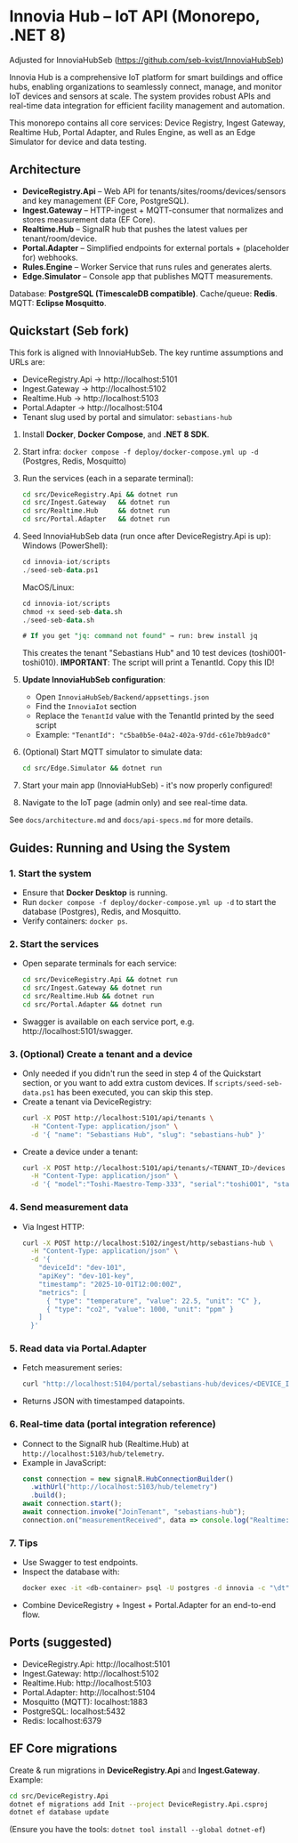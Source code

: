 # Innovia Hub – IoT API (Monorepo, .NET 8)
Adjusted for InnoviaHubSeb (https://github.com/seb-kvist/InnoviaHubSeb)

Innovia Hub is a comprehensive IoT platform for smart buildings and office hubs, enabling organizations to seamlessly connect, manage, and monitor IoT devices and sensors at scale. The system provides robust APIs and real-time data integration for efficient facility management and automation.

This monorepo contains all core services: Device Registry, Ingest Gateway, Realtime Hub, Portal Adapter, and Rules Engine, as well as an Edge Simulator for device and data testing.

## Architecture
- **DeviceRegistry.Api** – Web API for tenants/sites/rooms/devices/sensors and key management (EF Core, PostgreSQL).
- **Ingest.Gateway** – HTTP-ingest + MQTT-consumer that normalizes and stores measurement data (EF Core).
- **Realtime.Hub** – SignalR hub that pushes the latest values per tenant/room/device.
- **Portal.Adapter** – Simplified endpoints for external portals + (placeholder for) webhooks.
- **Rules.Engine** – Worker Service that runs rules and generates alerts.
- **Edge.Simulator** – Console app that publishes MQTT measurements.

Database: **PostgreSQL (TimescaleDB compatible)**. Cache/queue: **Redis**. MQTT: **Eclipse Mosquitto**.

## Quickstart (Seb fork)
This fork is aligned with InnoviaHubSeb. The key runtime assumptions and URLs are:
- DeviceRegistry.Api → http://localhost:5101
- Ingest.Gateway → http://localhost:5102
- Realtime.Hub → http://localhost:5103
- Portal.Adapter → http://localhost:5104
- Tenant slug used by portal and simulator: `sebastians-hub`

1. Install **Docker**, **Docker Compose**, and **.NET 8 SDK**.
2. Start infra: `docker compose -f deploy/docker-compose.yml up -d` (Postgres, Redis, Mosquitto)
3. Run the services (each in a separate terminal):
   ```bash
   cd src/DeviceRegistry.Api && dotnet run
   cd src/Ingest.Gateway   && dotnet run
   cd src/Realtime.Hub     && dotnet run
   cd src/Portal.Adapter   && dotnet run
   ```
4. Seed InnoviaHubSeb data (run once after DeviceRegistry.Api is up):
   Windows (PowerShell):
   ```sql
   cd innovia-iot/scripts
   ./seed-seb-data.ps1
   ```
   MacOS/Linux:
   ```sql
   cd innovia-iot/scripts
   chmod +x seed-seb-data.sh
   ./seed-seb-data.sh

   # If you get "jq: command not found" → run: brew install jq
   ```
   This creates the tenant "Sebastians Hub" and 10 test devices (toshi001-toshi010).
   **IMPORTANT**: The script will print a TenantId. Copy this ID!

5. **Update InnoviaHubSeb configuration**:
   - Open `InnoviaHubSeb/Backend/appsettings.json`
   - Find the `InnoviaIot` section
   - Replace the `TenantId` value with the TenantId printed by the seed script
   - Example: `"TenantId": "c5ba0b5e-04a2-402a-97dd-c61e7bb9adc0"`

6. (Optional) Start MQTT simulator to simulate data:
   ```bash
   cd src/Edge.Simulator && dotnet run
   ```

7. Start your main app (InnoviaHubSeb) - it's now properly configured!
8. Navigate to the IoT page (admin only) and see real-time data.

See `docs/architecture.md` and `docs/api-specs.md` for more details.

## Guides: Running and Using the System

### 1. Start the system
- Ensure that **Docker Desktop** is running.
- Run `docker compose -f deploy/docker-compose.yml up -d` to start the database (Postgres), Redis, and Mosquitto.
- Verify containers: `docker ps`.

### 2. Start the services
- Open separate terminals for each service:
  ```bash
  cd src/DeviceRegistry.Api && dotnet run
  cd src/Ingest.Gateway && dotnet run
  cd src/Realtime.Hub && dotnet run
  cd src/Portal.Adapter && dotnet run
  ```
- Swagger is available on each service port, e.g. http://localhost:5101/swagger.

### 3. (Optional) Create a tenant and a device
- Only needed if you didn't run the seed in step 4 of the Quickstart section, or you want to add extra custom devices. If `scripts/seed-seb-data.ps1` has been executed, you can skip this step.
- Create a tenant via DeviceRegistry:
  ```bash
  curl -X POST http://localhost:5101/api/tenants \
    -H "Content-Type: application/json" \
    -d '{ "name": "Sebastians Hub", "slug": "sebastians-hub" }'
  ```
- Create a device under a tenant:
  ```bash
  curl -X POST http://localhost:5101/api/tenants/<TENANT_ID>/devices \
    -H "Content-Type: application/json" \
    -d '{ "model":"Toshi-Maestro-Temp-333", "serial":"toshi001", "status":"active" }'
  ```

### 4. Send measurement data
- Via Ingest HTTP:
  ```bash
  curl -X POST http://localhost:5102/ingest/http/sebastians-hub \
    -H "Content-Type: application/json" \
    -d '{
      "deviceId": "dev-101",
      "apiKey": "dev-101-key",
      "timestamp": "2025-10-01T12:00:00Z",
      "metrics": [
        { "type": "temperature", "value": 22.5, "unit": "C" },
        { "type": "co2", "value": 1000, "unit": "ppm" }
      ]
    }'
  ```

### 5. Read data via Portal.Adapter
- Fetch measurement series:
  ```bash
  curl "http://localhost:5104/portal/sebastians-hub/devices/<DEVICE_ID>/series?type=co2&from=2025-09-01T00:00:00Z&to=2025-10-01T23:59:59Z"
  ```
- Returns JSON with timestamped datapoints.

### 6. Real-time data (portal integration reference)
- Connect to the SignalR hub (Realtime.Hub) at `http://localhost:5103/hub/telemetry`.
- Example in JavaScript:
  ```js
  const connection = new signalR.HubConnectionBuilder()
    .withUrl("http://localhost:5103/hub/telemetry")
    .build();
  await connection.start();
  await connection.invoke("JoinTenant", "sebastians-hub");
  connection.on("measurementReceived", data => console.log("Realtime:", data));
  ```

### 7. Tips
- Use Swagger to test endpoints.
- Inspect the database with:
  ```bash
  docker exec -it <db-container> psql -U postgres -d innovia -c "\dt"
  ```
- Combine DeviceRegistry + Ingest + Portal.Adapter for an end-to-end flow.

## Ports (suggested)
- DeviceRegistry.Api: http://localhost:5101
- Ingest.Gateway:    http://localhost:5102
- Realtime.Hub:      http://localhost:5103
- Portal.Adapter:    http://localhost:5104
- Mosquitto (MQTT):  localhost:1883
- PostgreSQL:        localhost:5432
- Redis:             localhost:6379

## EF Core migrations
Create & run migrations in **DeviceRegistry.Api** and **Ingest.Gateway**. Example:
```bash
cd src/DeviceRegistry.Api
dotnet ef migrations add Init --project DeviceRegistry.Api.csproj
dotnet ef database update
```
(Ensure you have the tools: `dotnet tool install --global dotnet-ef`)
